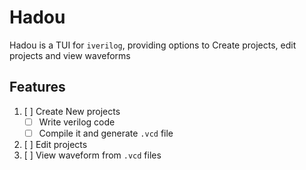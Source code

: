 # Hadou 

Hadou is a TUI for `iverilog`, providing options to Create projects, edit projects and view waveforms



## Features 

1. [ ] Create New projects
    - [ ] Write verilog code
    - [ ] Compile it and generate `.vcd` file
2. [ ] Edit projects
3. [ ] View waveform from `.vcd` files
